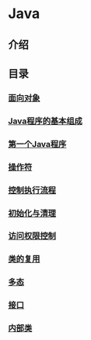 # Java
## 介绍 
## 目录

### [面向对象](面向对象.md)
### [Java程序的基本组成](Java程序的基本组成部分___一切皆对象.md)
### [第一个Java程序](src/firstJavaProgram/src/com/tlxxm/first/HelloWorld.java)
### [操作符](操作符.md)
### [控制执行流程](控制执行流程.md)
### [初始化与清理](初始化与清理.md)
### [访问权限控制](访问权限控制.md)
### [类的复用](类的复用.md)
### [多态](多态.md)
### [接口](接口.md)
### [内部类](内部类.md)
